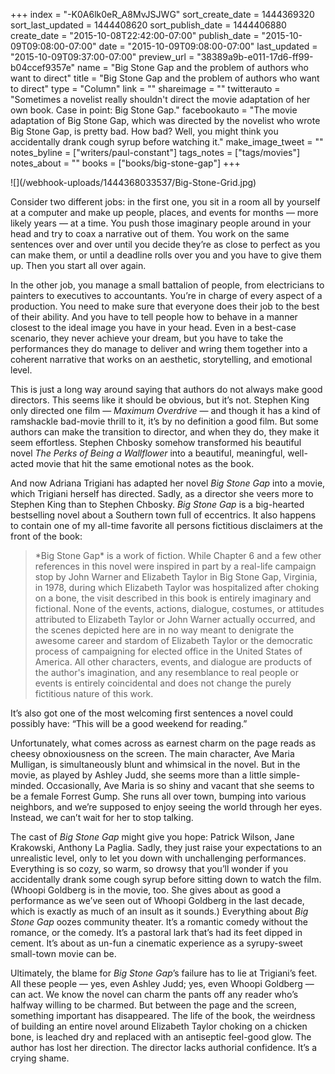 +++
index = "-K0A6lk0eR_A8MvJSJWG"
sort_create_date = 1444369320
sort_last_updated = 1444408620
sort_publish_date = 1444406880
create_date = "2015-10-08T22:42:00-07:00"
publish_date = "2015-10-09T09:08:00-07:00"
date = "2015-10-09T09:08:00-07:00"
last_updated = "2015-10-09T09:37:00-07:00"
preview_url = "38389a9b-e011-17d6-ff99-b04ccef9357e"
name = "Big Stone Gap and the problem of authors who want to direct"
title = "Big Stone Gap and the problem of authors who want to direct"
type = "Column"
link = ""
shareimage = ""
twitterauto = "Sometimes a novelist really shouldn't direct the movie adaptation of her own book. Case in point: Big Stone Gap."
facebookauto = "The movie adaptation of Big Stone Gap, which was directed by the novelist who wrote Big Stone Gap, is pretty bad. How bad? Well, you might think you accidentally drank cough syrup before watching it."
make_image_tweet = ""
notes_byline = ["writers/paul-constant"]
tags_notes = ["tags/movies"]
notes_about = ""
books = ["books/big-stone-gap"]
+++
<p class="image">![](/webhook-uploads/1444368033537/Big-Stone-Grid.jpg)</p>

Consider two different jobs: in the first one, you sit in a room all by yourself at a computer and make up people, places, and events for months — more likely years — at a time. You push those imaginary people around in your head and try to coax a narrative out of them. You work on the same sentences over and over until you decide they’re as close to perfect as you can make them, or until a deadline rolls over you and you have to give them up. Then you start all over again.

In the other job, you manage a small battalion of people, from electricians to painters to executives to accountants. You’re in charge of every aspect of a production. You need to make sure that everyone does their job to the best of their ability. And you have to tell people how to behave in a manner closest to the ideal image you have in your head. Even in a best-case scenario, they never achieve your dream, but you have to take the performances they do manage to deliver and wring them together into a coherent narrative that works on an aesthetic, storytelling, and emotional level.

This is just a long way around saying that authors do not always make good directors. This seems like it should be obvious, but it’s not. Stephen King only directed one film — *Maximum Overdrive* — and though it has a kind of ramshackle bad-movie thrill to it, it’s by no definition a good film. But some authors can make the transition to director, and when they do, they make it seem effortless. Stephen Chbosky somehow transformed his beautiful novel *The Perks of Being a Wallflower* into a beautiful, meaningful, well-acted movie that hit the same emotional notes as the book.

And now Adriana Trigiani has adapted her novel *Big Stone Gap* into a movie, which Trigiani herself has directed. Sadly, as a director she veers more to Stephen King than to Stephen Chbosky. *Big Stone Gap* is a big-hearted bestselling novel about a Southern town full of eccentrics. It also happens to contain one of my all-time favorite all persons fictitious disclaimers at the front of the book: 

<blockquote>*Big Stone Gap* is a work of fiction. While Chapter 6 and a few other references in this novel were inspired in part by a real-life campaign stop by John Warner and Elizabeth Taylor in Big Stone Gap, Virginia, in 1978, during which Elizabeth Taylor was hospitalized after choking on a bone, the visit described in this book is entirely imaginary and fictional. None of the events, actions, dialogue, costumes, or attitudes attributed to Elizabeth Taylor or John Warner actually occurred, and the scenes depicted here are in no way meant to denigrate the awesome career and stardom of Elizabeth Taylor or the democratic process of campaigning for elected office in the United States of America. All other characters, events, and dialogue are products of the author's imagination, and any resemblance to real people or events is entirely coincidental and does not change the purely fictitious nature of this work.</blockquote>

It’s also got one of the most welcoming first sentences a novel could possibly have: “This will be a good weekend for reading.”

Unfortunately, what comes across as earnest charm on the page reads as cheesy obnoxiousness on the screen. The main character, Ave Maria Mulligan, is simultaneously blunt and whimsical in the novel. But in the movie, as played by Ashley Judd, she seems more than a little simple-minded. Occasionally, Ave Maria is so shiny and vacant that she seems to be a female Forrest Gump. She runs all over town, bumping into various neighbors, and we’re supposed to enjoy seeing the world through her eyes. Instead, we can’t wait for her to stop talking.

The cast of *Big Stone Gap* might give you hope: Patrick Wilson, Jane Krakowski, Anthony La Paglia. Sadly, they just raise your expectations to an unrealistic level, only to let you down with unchallenging performances. Everything is so cozy, so warm, so drowsy that you’ll wonder if you accidentally drank some cough syrup before sitting down to watch the film. (Whoopi Goldberg is in the movie, too. She gives about as good a performance as we’ve seen out of Whoopi Goldberg in the last decade, which is exactly as much of an insult as it sounds.) Everything about *Big Stone Gap* oozes community theater. It’s a romantic comedy without the romance, or the comedy. It’s a pastoral lark that’s had its feet dipped in cement. It’s about as un-fun a cinematic experience as a syrupy-sweet small-town movie can be.

Ultimately, the blame for *Big Stone Gap*’s failure has to lie at Trigiani’s feet. All these people — yes, even Ashley Judd; yes, even Whoopi Goldberg — can act. We know the novel can charm the pants off any reader who’s halfway willing to be charmed. But between the page and the screen, something important has disappeared. The life of the book, the weirdness of building an entire novel around Elizabeth Taylor choking on a chicken bone, is leached dry and replaced with an antiseptic feel-good glow. The author has lost her direction. The director lacks authorial confidence. It’s a crying shame. 